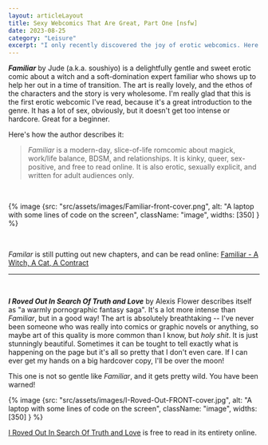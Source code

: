 ```yaml
---
layout: articleLayout
title: Sexy Webcomics That Are Great, Part One [nsfw]
date: 2023-08-25
category: "Leisure"
excerpt: "I only recently discovered the joy of erotic webcomics. Here are the first two that I have really enjoyed."
---
```

***Familiar*** by Jude (a.k.a. soushiyo) is a delightfully gentle and sweet erotic comic about a witch and a soft-domination expert familiar who shows up to help her out in a time of transition. The art is really lovely, and the ethos of the characters and the story is very wholesome. I'm really glad that this is the first erotic webcomic I've read, because it's a great introduction to the genre. It has a lot of sex, obviously, but it doesn't get too intense or hardcore. Great for a beginner.

Here's how the author describes it:

>*Familiar* is a modern-day, slice-of-life romcomic about magick, work/life balance, BDSM, and relationships. It is kinky, queer, sex-positive, and free to read online. It is also erotic, sexually explicit, and written for adult audiences only.

<br>

{% image {src: "src/assets/images/Familiar-front-cover.png", alt: "A laptop with some lines of code on the screen", className: "image", widths: [350] } %}

<br>

*Familar* is still putting out new chapters, and can be read online: [Familiar - A Witch, A Cat, A Contract](https://familiar.soushiyo.com/)

---
<br>

***I Roved Out In Search Of Truth and Love*** by Alexis Flower describes itself as "a warmly pornographic fantasy saga". It's a lot more intense than *Familiar*, but in a good way! The art is absolutely breathtaking -- I've never been someone who was really into comics or graphic novels or anything, so maybe art of this quality is more common than I know, but *holy shit*. It is just stunningly beautiful. Sometimes it can be tought to tell exactly what is happening on the page but it's all so pretty that I don't even care. If I can ever get my hands on a big hardcover copy, I'll be over the moon!

This one is not so gentle like *Familiar*, and it gets pretty wild. You have been warned!

{% image {src: "src/assets/images/I-Roved-Out-FRONT-cover.jpg", alt: "A laptop with some lines of code on the screen", className: "image", widths: [350] } %}

[I Roved Out In Search Of Truth and Love](https://www.irovedout.com/comic/iro/) is free to read in its entirety online.
